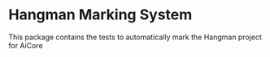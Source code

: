 # Hangman Marking System

This package contains the tests to automatically mark the Hangman project for AiCore